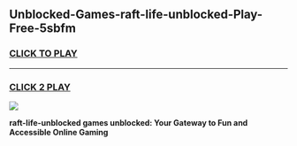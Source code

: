 
## Unblocked-Games-raft-life-unblocked-Play-Free-5sbfm
<h3>
<a href="https://premium76.site?title=raft-life-unblocked&ref=18A1">CLICK TO PLAY</a></h3>
<hr>

<h3>
<a href="https://premium76.site?title=raft-life-unblocked&ref=18A1">CLICK 2 PLAY</a>
  
</h3>

<a href="https://premium76.site?title=raft-life-unblocked&ref=18A1"><img src="https://clearcache.store/games.png"></a>


**raft-life-unblocked games unblocked: Your Gateway to Fun and Accessible Online Gaming**
